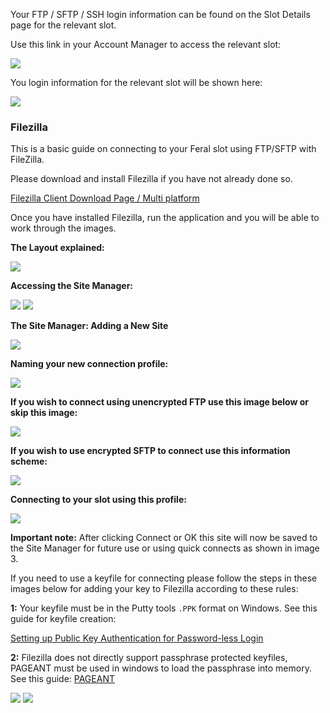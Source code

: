 Your FTP / SFTP / SSH login information can be found on the Slot Details page for the relevant slot.

Use this link in your Account Manager to access the relevant slot:

![](https://raw.github.com/feralhosting/feralfilehosting/master/Feral%20Wiki/0%20Generic/slot_detail_link.png)

You login information for the relevant slot will be shown here:

![](https://raw.github.com/feralhosting/feralfilehosting/master/Feral%20Wiki/0%20Generic/slot_detail_ssh.png)

### Filezilla

This is a basic guide on connecting to your Feral slot using FTP/SFTP with FileZilla.

Please download and install Filezilla if you have not already done so.

[Filezilla Client Download Page / Multi platform](https://filezilla-project.org/download.php?type=client)

Once you have installed Filezilla, run the application and you will be able to work through the images.

**The Layout explained:**

![](https://raw.github.com/feralhosting/feralfilehosting/master/Feral%20Wiki/SFTP%20and%20FTP/FTP%20and%20SFTP%20basics%20-%20Filezilla/1.png)

**Accessing the Site Manager:**

![](https://raw.github.com/feralhosting/feralfilehosting/master/Feral%20Wiki/SFTP%20and%20FTP/FTP%20and%20SFTP%20basics%20-%20Filezilla/2.png)
![](https://raw.github.com/feralhosting/feralfilehosting/master/Feral%20Wiki/SFTP%20and%20FTP/FTP%20and%20SFTP%20basics%20-%20Filezilla/3.png)

**The Site Manager: Adding a New Site**

![](https://raw.github.com/feralhosting/feralfilehosting/master/Feral%20Wiki/SFTP%20and%20FTP/FTP%20and%20SFTP%20basics%20-%20Filezilla/5.png)

**Naming your new connection profile:**

![](https://raw.github.com/feralhosting/feralfilehosting/master/Feral%20Wiki/SFTP%20and%20FTP/FTP%20and%20SFTP%20basics%20-%20Filezilla/6.png)

**If you wish to connect using unencrypted FTP use this image below or skip this image:**

![](https://raw.github.com/feralhosting/feralfilehosting/master/Feral%20Wiki/SFTP%20and%20FTP/FTP%20and%20SFTP%20basics%20-%20Filezilla/7.png)

**If you wish to use encrypted SFTP to connect use this information scheme:**

![](https://raw.github.com/feralhosting/feralfilehosting/master/Feral%20Wiki/SFTP%20and%20FTP/FTP%20and%20SFTP%20basics%20-%20Filezilla/8.png)

**Connecting to your slot using this profile:**

![](https://raw.github.com/feralhosting/feralfilehosting/master/Feral%20Wiki/SFTP%20and%20FTP/FTP%20and%20SFTP%20basics%20-%20Filezilla/9.png)

**Important note:** After clicking Connect or OK this site will now be saved to the Site Manager for future use or using quick connects as shown in image 3.

If you need to use a keyfile for connecting please follow the steps in these images below for adding your key to Filezilla according to these rules:

**1:** Your keyfile must be in the Putty tools `.PPK` format on Windows. See this guide for keyfile creation:

[Setting up Public Key Authentication for Password-less Login](https://www.feralhosting.com/faq/view?question=13)

**2:** Filezilla does not directly support passphrase protected keyfiles, PAGEANT must be used in windows to load the passphrase into memory. See this guide: [PAGEANT](https://www.feralhosting.com/faq/view?question=241)

![](https://raw.github.com/feralhosting/feralfilehosting/master/Feral%20Wiki/SFTP%20and%20FTP/FTP%20and%20SFTP%20basics%20-%20Filezilla/10.png)
![](https://raw.github.com/feralhosting/feralfilehosting/master/Feral%20Wiki/SFTP%20and%20FTP/FTP%20and%20SFTP%20basics%20-%20Filezilla/11.png)



